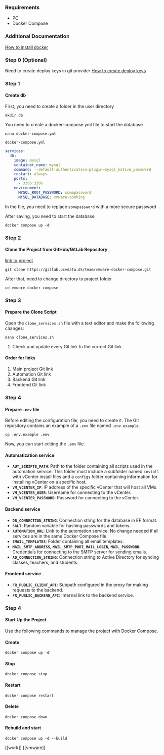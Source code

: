 ### Requirements
- PC
- Docker Compose

### Additional Documentation
[How to install docker](https://docs.docker.com/engine/install/)

### Step 0 (Optional)
Need to create deploy keys in git provider
[How to create deploy keys](https://docs.github.com/en/authentication/connecting-to-github-with-ssh/managing-deploy-keys)

### Step 1

#### Create db
First, you need to create a folder in the user directory
```shell
mkdir db
```

You need to create a docker-compose.yml file to start the database
```shell
nano docker-compose.yml
```

`docker-compose.yml`
```yaml
services:
  db:
    image: mysql
    container_name: mysql
    command: --default-authentication-plugin=mysql_native_password
    restart: always
    ports:
      - 3306:3306
    environment:
      MYSQL_ROOT_PASSWORD: somepassword
      MYSQL_DATABASE: vmware-booking
```
In the file, you need to replace `somepassword` with a more secure password

After saving, you need to start the database
```shell
docker compose up -d
```

### Step 2
#### Clone the Project from GitHub/GitLab Repository
[link to project](https://gitlab.pcvdata.dk/team/vmware-docker-compose.git)

```shell
git clone https://gitlab.pcvdata.dk/team/vmware-docker-compose.git
```

After that, need to change directory to project folder
```shell
cd vmware-docker-compose
```

### Step 3
#### Prepare the Clone Script
Open the `clone_services.sh` file with a text editor and make the following changes:
```shell
nano clone_services.sh
```
1. Check and update every Git link to the correct Git link.

#### Order for links
1. Main project Git link
2. Automation Git link
3. Backend Git link
4. Frontend Git link
### Step 4
#### Prepare `.env` file
Before editing the configuration file, you need to create it. The Git repository contains an example of a `.env` file named `.env.example`.
```shell
cp .env.example .env
```

Now, you can start editing the `.env` file.
#### Automatization service
- **`AUT_SCRIPTS_PATH`**: Path to the folder containing all scripts used in the automation service. This folder must include a subfolder named `install` with vCenter install files and a `configs` folder containing information for installing vCenter on a specific host.
- **`VM_VCENTER_IP`**: IP address of the specific vCenter that will host all VMs.
- **`VM_VCENTER_USER`**: Username for connecting to the vCenter.
- **`VM_VCENTER_PASSWORD`**: Password for connecting to the vCenter.

#### Backend service
- **`DB_CONNECTION_STRING`**: Connection string for the database in EF format.
- **`SALT`**: Random variable for hashing passwords and tokens.
- **`AUTOMATION_URL`**: Link to the automation service. No change needed if all services are in the same Docker Compose file.
- **`EMAIL_TEMPLATES`**: Folder containing all email templates.
- **`MAIL_SMTP_ADDRESS`**, **`MAIL_SMTP_PORT`**, **`MAIL_LOGIN`**, **`MAIL_PASSWORD`**: Credentials for connecting to the SMTP server for sending emails.
- **`AD_CONNECTION_STRING`**: Connection string to Active Directory for syncing classes, teachers, and students.

#### Frontend service
- **`FR_PUBLIC_CLIENT_API`**: Subpath configured in the proxy for making requests to the backend.
- **`FR_PUBLIC_BACKEND_API`**: Internal link to the backend service.

### Step 4
#### Start Up the Project

Use the following commands to manage the project with Docker Compose.

#### Create
```shell
docker compose up -d
```
#### Stop
```shell
docker compose stop
```
#### Restart
```shell
docker compose restart
```
#### Delete
```shell
docker compose down
```
#### Rebuild and start
```shell
docker compose up -d --build
```


[[work]]
[[vmware]]